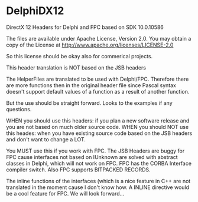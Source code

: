 # DelphiDX12
DirectX 12 Headers for Delphi and FPC
based on SDK 10.0.10586

The files are available under Apache License, Version 2.0.
You may obtain a copy of the License at
       http://www.apache.org/licenses/LICENSE-2.0

So this license should be okay also for commerical projects.
	   
This header translation is  NOT based on the JSB headers

  The HelperFiles are translated to be used with Delphi/FPC. Therefore there are
  more functions then in the original header file since Pascal syntax doesn't
  support default values of a function as a result of another function.

  But the use should be straight forward. Looks to the examples if any
  questions.

  WHEN you should use this headers: if you plan a new software release and
     you are not based on much older source code.
  WHEN you should NOT use this heades: when you have existing source code
    based on the JSB headers and don't want to change a LOT.

  You MUST use this if you work with FPC. The JSB Headers are buggy for FPC
  cause interfaces not based on IUnknown are solved with abstract classes
  in Delphi, which will not work on FPC. FPC has the CORBA Interface
  compiler switch.
  Also FPC supports BITPACKED RECORDS.

  The inline functions of the interfaces (which is a nice feature in C++ are
  not translated in the moment cause I don't know how.
  A INLINE directive would be a cool feature for FPC. We will look forward...
